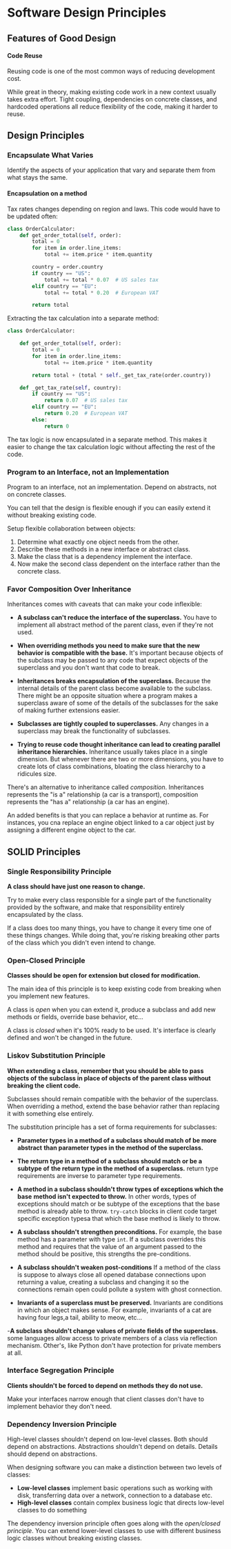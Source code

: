 # Software Design Principles

## Features of Good Design

#### Code Reuse

Reusing code is one of the most common ways of reducing development cost.

While great in theory, making existing code work in a new context usually
takes extra effort. Tight coupling, dependencies on concrete classes, and
hardcoded operations all reduce flexibility of the code, making it harder to
reuse.

## Design Principles

### Encapsulate What Varies

Identify the aspects of your application that vary and separate them from what
stays the same.

#### Encapsulation on a method

Tax rates changes depending on region and laws. This code would have to be
updated often:

```python
class OrderCalculator:
    def get_order_total(self, order):
        total = 0
        for item in order.line_items:
            total += item.price * item.quantity

        country = order.country
        if country == "US":
            total += total * 0.07  # US sales tax
        elif country == "EU":
            total += total * 0.20  # European VAT

        return total
```

Extracting the tax calculation into a separate method:

```python
class OrderCalculator:

    def get_order_total(self, order):
        total = 0
        for item in order.line_items:
            total += item.price * item.quantity

        return total + (total * self._get_tax_rate(order.country))

    def _get_tax_rate(self, country):
        if country == "US":
            return 0.07  # US sales tax
        elif country == "EU":
            return 0.20  # European VAT
        else:
            return 0
```

The tax logic is now encapsulated in a separate method. This makes it easier
to change the tax calculation logic without affecting the rest of the code.

### Program to an Interface, not an Implementation

Program to an interface, not an implementation. Depend on abstracts, not on
concrete classes.

You can tell that the design is flexible enough if you can easily extend it
without breaking existing code.

Setup flexible collaboration between objects:

1. Determine what exactly one object needs from the other.
2. Describe these methods in a new interface or abstract class.
3. Make the class that is a dependency implement the interface.
4. Now make the second class dependent on the interface rather than the
   concrete class.

### Favor Composition Over Inheritance

Inheritances comes with caveats that can make your code inflexible:

- **A subclass can't reduce the interface of the superclass.** You have to
  implement all abstract method of the parent class, even if they're not used.

- **When overriding methods you need to make sure that the new behavior is**
  **compatible with the base.** It's important because objects of the subclass
  may be passed to any code that expect objects of the superclass and you don't
  want that code to break.

- **Inheritances breaks encapsulation of the superclass.** Because the internal
  details of the parent class become available to the subclass. There might be
  an opposite situation where a program makes a superclass aware of some of the
  details of the subclasses for the sake of making further extensions easier.

- **Subclasses are tightly coupled to superclasses.** Any changes in a
  superclass may break the functionality of subclasses.

- **Trying to reuse code thought inheritance can lead to creating parallel**
  **inheritance hierarchies.** Inheritance usually takes place in a single
  dimension. But whenever there are two or more dimensions, you have to create
  lots of class combinations, bloating the class hierarchy to a ridicules size.

There's an alternative to inheritance called _composition_. Inheritances
represents the "is a" relationship (a car is a transport), composition
represents the "has a" relationship (a car has an engine).

An added benefits is that you can replace a behavior at runtime as. For
instances, you cna replace an engine object linked to a car object just by
assigning a different engine object to the car.

## SOLID Principles

### Single Responsibility Principle

**A class should have just one reason to change.**

Try to make every class responsible for a single part of the functionality
provided by the software, and make that responsibility entirely encapsulated by
the class.

If a class does too many things, you have to change it every time one of these
things changes. While doing that, you're risking breaking other parts of the
class which you didn't even intend to change.

### Open-Closed Principle

**Classes should be open for extension but closed for modification.**

The main idea of this principle is to keep existing code from breaking when you
implement new features.

A class is _open_ when you can extend it, produce a subclass and add new
methods or fields, override base behavior, etc...

A class is _closed_ when it's 100% ready to be used. It's interface is clearly
defined and won't be changed in the future.

### Liskov Substitution Principle

**When extending a class, remember that you should be able to pass objects of**
**the subclass in place of objects of the parent class without breaking the**
**client code.**

Subclasses should remain compatible with the behavior of the superclass. When
overriding a method, extend the base behavior rather than replacing it with
something else entirely.

The substitution principle has a set of forma requirements for subclasses:

- **Parameter types in a method of a subclass should match of be more abstract**
  **than parameter types in the method of the superclass.**

- **The return type in a method of a subclass should match or be a subtype of**
  **the return type in the method of a superclass.** return type requirements
  are inverse to parameter type requirements.

- **A method in a subclass shouldn't throw types of exceptions which the base**
  **method isn't expected to throw.** In other words, types of exceptions
  should match or be subtype of the exceptions that the base method is already
  able to throw. `try-catch` blocks in client code target specific exception
  typesa that which the base method is likely to throw.

- **A subclass shouldn't strengthen preconditions.** For example, the base
  method has a parameter with type `int`. If a subclass overrides this method and
  requires that the value of an argument passed to the method should be positive,
  this strengths the pre-conditions.

- **A subclass shouldn't weaken post-conditions** If a method of the class is
  suppose to always close all opened database connections upon returning a
  value, creating a subclass and changing it so the connections remain open
  could pollute a system with ghost connection.

- **Invariants of a superclass must be preserved.** Invariants are conditions
  in which an object makes sense. For example, invariants of a cat are having
  four legs,a tail, ability to meow, etc...

-**A subclass shouldn't change values of private fields of the superclass.**
some languages allow access to private members of a class via reflection
mechanism. Other's, like Python don't have protection for private members at
all.

### Interface Segregation Principle

**Clients shouldn't be forced to depend on methods they do not use.**

Make your interfaces narrow enough that client classes don't have to implement
behavior they don't need.

### Dependency Inversion Principle

High-level classes shouldn't depend on low-level classes. Both should depend on
abstractions. Abstractions shouldn't depend on details. Details should depend on abstractions.

When designing software you can make a distinction between two levels of
classes:

- **Low-level classes** implement basic operations such as working with disk,
  transferring data over a network, connection to a database etc.
- **High-level classes** contain complex business logic that directs low-level
  classes to do something

The dependency inversion principle often goes along with the _open/closed_
_principle_. You can extend lower-level classes to use with different business
logic classes without breaking existing classes.
